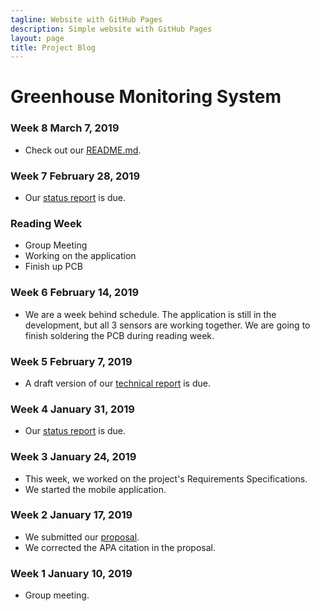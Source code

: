 ```yaml
---
tagline: Website with GitHub Pages
description: Simple website with GitHub Pages
layout: page
title: Project Blog
---
```


# Greenhouse Monitoring System

### Week 8 March 7, 2019
* Check out our [README.md](https://github.com/PrincessHernandez/GreenhouseMonitoringSystem/blob/master/README.md).

### Week 7 February 28, 2019
* Our [status report](https://github.com/PrincessHernandez/GreenhouseMonitoringSystem/blob/master/documentation/Status%20Updates/Status%20Update%20(Week%207).pdf) is due.

### Reading Week
* Group Meeting
* Working on the application
* Finish up PCB

### Week 6 February 14, 2019
* We are a week behind schedule. The application is still in the development, but all 3 sensors are working together. We are going to finish soldering the PCB during reading week.

### Week 5 February 7, 2019
* A draft version of our [technical report](https://github.com/PrincessHernandez/GreenhouseMonitoringSystem/blob/master/documentation/Project%20SRS%20draft%20(Week%205)/Project%20SRS%20(draft).docx) is due.

### Week 4 January 31, 2019
* Our [status report](https://github.com/PrincessHernandez/GreenhouseMonitoringSystem/blob/master/documentation/Status%20Updates/Status%20Update%20(Week%204).pdf) is due.

### Week 3 January 24, 2019
* This week, we worked on the project's Requirements Specifications.
* We started the mobile application.

### Week 2 January 17, 2019
* We submitted our [proposal](https://github.com/PrincessHernandez/GreenhouseMonitoringSystem/blob/master/documentation/Proposal/ProjectProposalGreenhouseRev03.pdf).
* We corrected the APA citation in the proposal.

### Week 1 January 10, 2019
* Group meeting.
